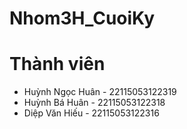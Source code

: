 # Nhom3H_CuoiKy
# Thành viên
+ Huỳnh Ngọc Huân - 22115053122319
+ Huỳnh Bá Huân - 22115053122318
+ Diệp Văn Hiếu - 22115053122316
